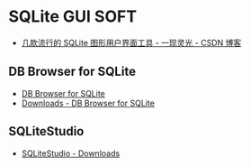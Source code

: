 # SQLite GUI SOFT

- [几款流行的 SQLite 图形用户界面工具 - 一现灵光 - CSDN 博客](https://blog.csdn.net/qq_29428215/article/details/86133946)

## DB Browser for SQLite

- [DB Browser for SQLite](https://sqlitebrowser.org/)
- [Downloads - DB Browser for SQLite](https://sqlitebrowser.org/dl/)

## SQLiteStudio

- [SQLiteStudio - Downloads](https://sqlitestudio.pl/index.rvt?act=download)
